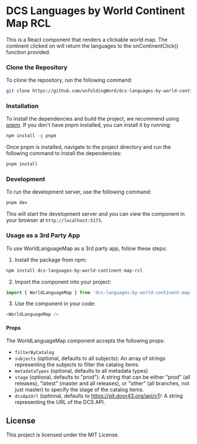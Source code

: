 # DCS Languages by World Continent Map RCL

This is a React component that renders a clickable world map. The continent clicked on will return the languages to the onContinentClick() function provided. 

### Clone the Repository

To clone the repository, run the following command:

```bash
git clone https://github.com/unfoldingWord/dcs-languages-by-world-continent-map-rcl.git
```

### Installation

To install the dependencies and build the project, we recommend using [pnpm](https://pnpm.io/). If you don't have pnpm installed, you can install it by running:

```bash
npm install -g pnpm
```

Once pnpm is installed, navigate to the project directory and run the following command to install the dependencies:

```bash
pnpm install
```

### Development

To run the development server, use the following command:

```bash
pnpm dev
```

This will start the development server and you can view the component in your browser at `http://localhost:5173`.

### Usage as a 3rd Party App

To use WorldLanguageMap as a 3rd party app, follow these steps:

1. Install the package from npm:

```bash
npm install dcs-languages-by-world-continent-map-rcl
```

2. Import the component into your project:

```javascript
import { WorldLanguageMap } from 'dcs-languages-by-world-continent-map-rcl';
```

3. Use the component in your code:

```javascript
<WorldLanguageMap />
```

#### Props

The WorldLanguageMap component accepts the following props:

- `filterByCatalog` 
- `subjects` (optional, defaults to all subjects): An array of strings representing the subjects to filter the catalog items.
- `metadataTypes` (optional, defaults to all metadata types)
- `stage` (optional, defaults to "prod"): A string that can be either "prod" (all releases), "latest" (master and all releases), or "other" (all branches, not just master) to specify the stage of the catalog items.
- `dcsApiUrl` (optional, defaults to https://git.door43.org/api/v1): A string representing the URL of the DCS API.

## License

This project is licensed under the MIT License.
